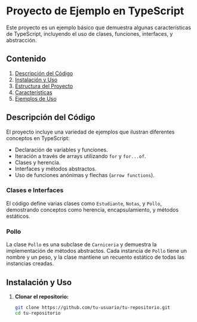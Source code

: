 # Proyecto de Ejemplo en TypeScript

Este proyecto es un ejemplo básico que demuestra algunas características de TypeScript, incluyendo el uso de clases, funciones, interfaces, y abstracción.

## Contenido

1. [Descripción del Código](#descripción-del-código)
2. [Instalación y Uso](#instalación-y-uso)
3. [Estructura del Proyecto](#estructura-del-proyecto)
4. [Características](#características)
5. [Ejemplos de Uso](#ejemplos-de-uso)

## Descripción del Código

El proyecto incluye una variedad de ejemplos que ilustran diferentes conceptos en TypeScript:

- Declaración de variables y funciones.
- Iteración a través de arrays utilizando `for` y `for...of`.
- Clases y herencia.
- Interfaces y métodos abstractos.
- Uso de funciones anónimas y flechas (`arrow functions`).

### Clases e Interfaces

El código define varias clases como `Estudiante`, `Notas`, y `Pollo`, demostrando conceptos como herencia, encapsulamiento, y métodos estáticos.

### Pollo

La clase `Pollo` es una subclase de `Carniceria` y demuestra la implementación de métodos abstractos. Cada instancia de `Pollo` tiene un nombre y un peso, y la clase mantiene un recuento estático de todas las instancias creadas.

## Instalación y Uso

1. **Clonar el repositorio:**
   ```bash
   git clone https://github.com/tu-usuario/tu-repositorio.git
   cd tu-repositorio
